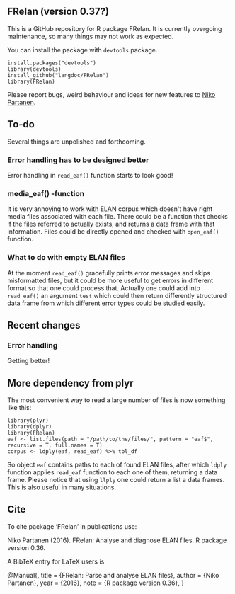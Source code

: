 ## FRelan (version 0.37?)

This is a GitHub repository for R package FRelan. It is currently overgoing maintenance, so many things may not work as expected.

You can install the package with `devtools` package.

    install.packages("devtools")
    library(devtools)
    install_github("langdoc/FRelan")
    library(FRelan)

Please report bugs, weird behaviour and ideas for new features to [Niko Partanen](nikotapiopartanen@gmail.com).

## To-do

Several things are unpolished and forthcoming.

### Error handling has to be designed better

Error handling in `read_eaf()` function starts to look good!

### media_eaf() -function

It is very annoying to work with ELAN corpus which doesn't have right media files associated with each file. There could be a function that checks if the files referred to actually exists, and returns a data frame with that information. Files could be directly opened and checked with `open_eaf()` function.

### What to do with empty ELAN files

At the moment `read_eaf()` gracefully prints error messages and skips misformatted files, but it could be more useful to get errors in different format so that one could process that. Actually one could add into `read_eaf()` an argument `test` which could then return differently structured data frame from which different error types could be studied easily.

## Recent changes

### Error handling

Getting better!

## More dependency from plyr

The most convenient way to read a large number of files is now something like this:

    library(plyr)
    library(dplyr)
    library(FRelan)
    eaf <- list.files(path = "/path/to/the/files/", pattern = "eaf$", recursive = T, full.names = T)
    corpus <- ldply(eaf, read_eaf) %>% tbl_df

So object `eaf` contains paths to each of found ELAN files, after which `ldply` function applies `read_eaf` function to each one of them, returning a data frame. Please notice that using `llply` one could return a list a data frames. This is also useful in many situations.

## Cite

To cite package ‘FRelan’ in publications use:

  Niko Partanen (2016). FRelan: Analyse and diagnose ELAN files. R package version 0.36.

A BibTeX entry for LaTeX users is

  @Manual{,
    title = {FRelan: Parse and analyse ELAN files},
    author = {Niko Partanen},
    year = {2016},
    note = {R package version 0.36},
  }
